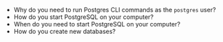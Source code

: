 * Why do you need to run Postgres CLI commands as the `postgres` user?
* How do you start PostgreSQL on your computer?
* When do you need to start PostgreSQL on your computer?
* How do you create new databases?
